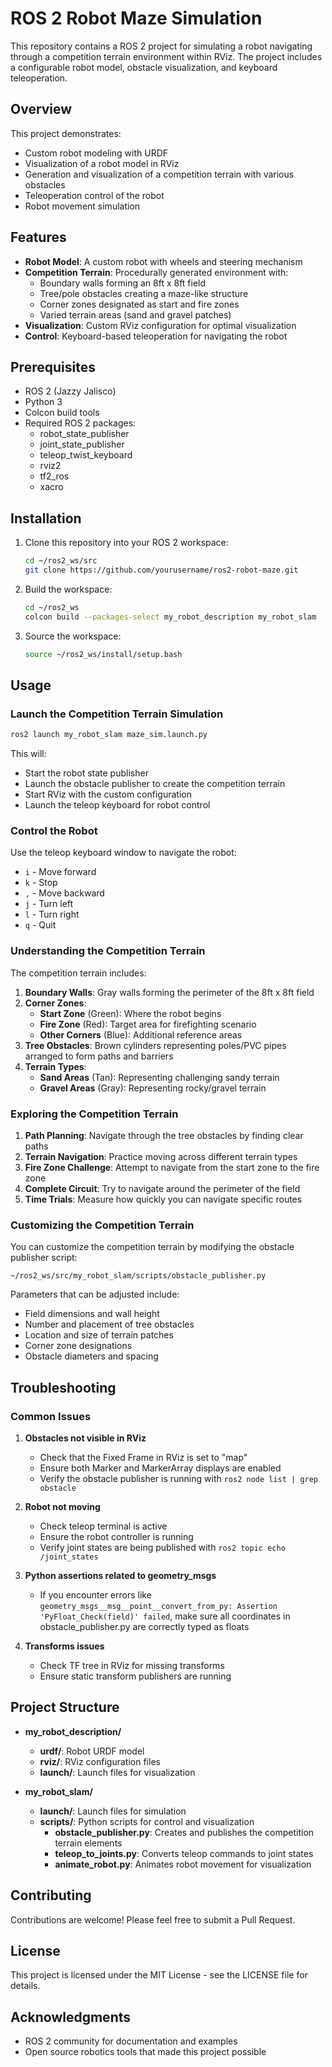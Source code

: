 # ROS 2 Robot Maze Simulation

This repository contains a ROS 2 project for simulating a robot navigating through a competition terrain environment within RViz. The project includes a configurable robot model, obstacle visualization, and keyboard teleoperation.

## Overview

This project demonstrates:
- Custom robot modeling with URDF
- Visualization of a robot model in RViz
- Generation and visualization of a competition terrain with various obstacles
- Teleoperation control of the robot
- Robot movement simulation

## Features

- **Robot Model**: A custom robot with wheels and steering mechanism
- **Competition Terrain**: Procedurally generated environment with:
  - Boundary walls forming an 8ft x 8ft field
  - Tree/pole obstacles creating a maze-like structure
  - Corner zones designated as start and fire zones
  - Varied terrain areas (sand and gravel patches)
- **Visualization**: Custom RViz configuration for optimal visualization
- **Control**: Keyboard-based teleoperation for navigating the robot

## Prerequisites

- ROS 2 (Jazzy Jalisco)
- Python 3
- Colcon build tools
- Required ROS 2 packages:
  - robot_state_publisher
  - joint_state_publisher
  - teleop_twist_keyboard
  - rviz2
  - tf2_ros
  - xacro

## Installation

1. Clone this repository into your ROS 2 workspace:
   ```bash
   cd ~/ros2_ws/src
   git clone https://github.com/yourusername/ros2-robot-maze.git
   ```

2. Build the workspace:
   ```bash
   cd ~/ros2_ws
   colcon build --packages-select my_robot_description my_robot_slam
   ```

3. Source the workspace:
   ```bash
   source ~/ros2_ws/install/setup.bash
   ```

## Usage

### Launch the Competition Terrain Simulation

```bash
ros2 launch my_robot_slam maze_sim.launch.py
```

This will:
- Start the robot state publisher
- Launch the obstacle publisher to create the competition terrain
- Start RViz with the custom configuration
- Launch the teleop keyboard for robot control

### Control the Robot

Use the teleop keyboard window to navigate the robot:
- `i` - Move forward
- `k` - Stop
- `,` - Move backward
- `j` - Turn left
- `l` - Turn right
- `q` - Quit

### Understanding the Competition Terrain

The competition terrain includes:

1. **Boundary Walls**: Gray walls forming the perimeter of the 8ft x 8ft field
2. **Corner Zones**:
   - **Start Zone** (Green): Where the robot begins
   - **Fire Zone** (Red): Target area for firefighting scenario
   - **Other Corners** (Blue): Additional reference areas
3. **Tree Obstacles**: Brown cylinders representing poles/PVC pipes arranged to form paths and barriers
4. **Terrain Types**:
   - **Sand Areas** (Tan): Representing challenging sandy terrain
   - **Gravel Areas** (Gray): Representing rocky/gravel terrain

### Exploring the Competition Terrain

1. **Path Planning**: Navigate through the tree obstacles by finding clear paths
2. **Terrain Navigation**: Practice moving across different terrain types
3. **Fire Zone Challenge**: Attempt to navigate from the start zone to the fire zone
4. **Complete Circuit**: Try to navigate around the perimeter of the field
5. **Time Trials**: Measure how quickly you can navigate specific routes

### Customizing the Competition Terrain

You can customize the competition terrain by modifying the obstacle publisher script:
```
~/ros2_ws/src/my_robot_slam/scripts/obstacle_publisher.py
```

Parameters that can be adjusted include:
- Field dimensions and wall height
- Number and placement of tree obstacles
- Location and size of terrain patches
- Corner zone designations
- Obstacle diameters and spacing

## Troubleshooting

### Common Issues

1. **Obstacles not visible in RViz**
   - Check that the Fixed Frame in RViz is set to "map"
   - Ensure both Marker and MarkerArray displays are enabled
   - Verify the obstacle publisher is running with `ros2 node list | grep obstacle`

2. **Robot not moving**
   - Check teleop terminal is active
   - Ensure the robot controller is running
   - Verify joint states are being published with `ros2 topic echo /joint_states`

3. **Python assertions related to geometry_msgs**
   - If you encounter errors like `geometry_msgs__msg__point__convert_from_py: Assertion 'PyFloat_Check(field)' failed`,
     make sure all coordinates in obstacle_publisher.py are correctly typed as floats

4. **Transforms issues**
   - Check TF tree in RViz for missing transforms
   - Ensure static transform publishers are running

## Project Structure

- **my_robot_description/**
  - **urdf/**: Robot URDF model
  - **rviz/**: RViz configuration files
  - **launch/**: Launch files for visualization

- **my_robot_slam/**
  - **launch/**: Launch files for simulation
  - **scripts/**: Python scripts for control and visualization
    - **obstacle_publisher.py**: Creates and publishes the competition terrain elements
    - **teleop_to_joints.py**: Converts teleop commands to joint states
    - **animate_robot.py**: Animates robot movement for visualization

## Contributing

Contributions are welcome! Please feel free to submit a Pull Request.

## License

This project is licensed under the MIT License - see the LICENSE file for details.

## Acknowledgments

- ROS 2 community for documentation and examples
- Open source robotics tools that made this project possible 